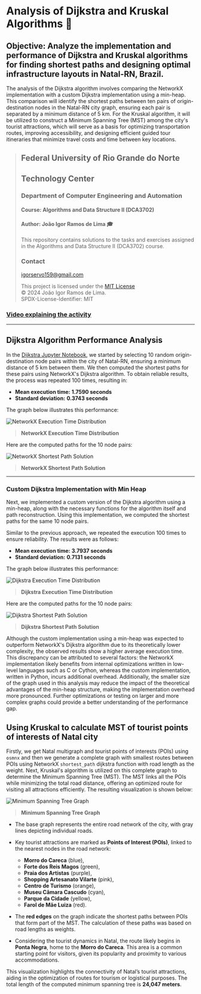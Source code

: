 # Analysis of Dijkstra and Kruskal Algorithms :busts_in_silhouette:

## Objective: Analyze the implementation and performance of Dijkstra and Kruskal algorithms for finding shortest paths and designing optimal infrastructure layouts in Natal-RN, Brazil.

The analysis of the Dijkstra algorithm involves comparing the NetworkX implementation with a custom Dijkstra implementation using a min-heap. This comparison will identify the shortest paths between ten pairs of origin-destination nodes in the Natal-RN city graph, ensuring each pair is separated by a minimum distance of 5 km. For the Kruskal algorithm, it will be utilized to construct a Minimum Spanning Tree (MST) among the city's tourist attractions, which will serve as a basis for optimizing transportation routes, improving accessibility, and designing efficient guided tour itineraries that minimize travel costs and time between key locations.

> ## Federal University of Rio Grande do Norte  
> ## Technology Center  
> ### Department of Computer Engineering and Automation  
> #### Course: **Algorithms and Data Structure II (DCA3702)**  
> #### Author: **João Igor Ramos de Lima :mortar_board:**
>
> This repository contains solutions to the tasks and exercises assigned in the Algorithms and Data Structure II (DCA3702) course.
>
> ### Contact
> [igorservo159@gmail.com](mailto:igorservo159@gmail.com)
>
> This project is licensed under the [MIT License](../../LICENSE)  
> © 2024 João Igor Ramos de Lima.  
> SPDX-License-Identifier: MIT

### [Video explaining the activity](https://www.loom.com)

---

## Dijkstra Algorithm Performance Analysis

In the [Dijkstra Jupyter Notebook](./dijkstra.ipynb), we started by selecting 10 random origin-destination node pairs within the city of Natal-RN, ensuring a minimum distance of 5 km between them. We then computed the shortest paths for these pairs using NetworkX's Dijkstra algorithm. To obtain reliable results, the process was repeated 100 times, resulting in:

- **Mean execution time:** **1.7590 seconds**
- **Standard deviation:** **0.3743 seconds**

The graph below illustrates this performance:

![NetworkX Execution Time Distribution](./imgs/networkx_execution_time_graph.png)

> **NetworkX Execution Time Distribution**

Here are the computed paths for the 10 node pairs:

![NetworkX Shortest Path Solution](./imgs/networkx_shortest_paths.png)

> **NetworkX Shortest Path Solution**

---

### Custom Dijkstra Implementation with Min Heap

Next, we implemented a custom version of the Dijkstra algorithm using a min-heap, along with the necessary functions for the algorithm itself and path reconstruction. Using this implementation, we computed the shortest paths for the same 10 node pairs.

Similar to the previous approach, we repeated the execution 100 times to ensure reliability. The results were as follows:

- **Mean execution time:** **3.7937 seconds**
- **Standard deviation:** **0.7131 seconds**

The graph below illustrates this performance:

![Dijkstra Execution Time Distribution](./imgs/dijkstra_execution_time_graph.png)

> **Dijkstra Execution Time Distribution**

Here are the computed paths for the 10 node pairs:

![Dijkstra Shortest Path Solution](./imgs/dijkstra_shortest_paths.png)

> **Dijkstra Shortest Path Solution**

Although the custom implementation using a min-heap was expected to outperform NetworkX's Dijkstra algorithm due to its theoretically lower complexity, the observed results show a higher average execution time. This discrepancy can be attributed to several factors: the NetworkX implementation likely benefits from internal optimizations written in low-level languages such as C or Cython, whereas the custom implementation, written in Python, incurs additional overhead. Additionally, the smaller size of the graph used in this analysis may reduce the impact of the theoretical advantages of the min-heap structure, making the implementation overhead more pronounced. Further optimizations or testing on larger and more complex graphs could provide a better understanding of the performance gap.

## Using Kruskal to calculate MST of tourist points of interests of Natal city

Firstly, we get Natal multigraph and tourist points of interests (POIs) using `osmnx` and then we generate a complete graph with smallest routes between POIs using NetworkX `shortest_path` dijkstra function with road length as the weight. Next, Kruskal's algorithm is utilized on this complete graph to determine the Minimum Spanning Tree (MST). The MST links all the POIs while minimizing the total road distance, offering an optimized route for visiting all attractions efficiently. The resulting visualization is shown below:

![Minimum Spanning Tree Graph](./imgs/mst_visualization.png)

> **Minimum Spanning Tree Graph**

- The base graph represents the entire road network of the city, with gray lines depicting individual roads.
- Key tourist attractions are marked as **Points of Interest (POIs)**, linked to the nearest nodes in the road network:
   - **Morro do Careca** (blue),
   - **Forte dos Reis Magos** (green),
   - **Praia dos Artistas** (purple),
   - **Shopping Artesanato Vilarte** (pink),
   - **Centro de Turismo** (orange),
   - **Museu Câmara Cascudo** (cyan),
   - **Parque da Cidade** (yellow),
   - **Farol de Mãe Luiza** (red).

- The **red edges** on the graph indicate the shortest paths between POIs that form part of the MST. The calculation of these paths was based on road lengths as weights.

- Considering the tourist dynamics in Natal, the route likely begins in **Ponta Negra**, home to the **Morro do Careca**. This area is a common starting point for visitors, given its popularity and proximity to various accommodations.

This visualization highlights the connectivity of Natal’s tourist attractions, aiding in the optimization of routes for tourism or logistical purposes. The total length of the computed minimum spanning tree is **24,047 meters**.


